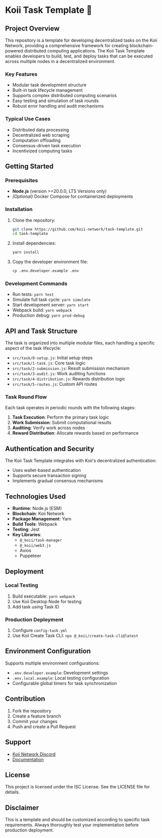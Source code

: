 # Koii Task Template 🚀

## Project Overview

This repository is a template for developing decentralized tasks on the Koii Network, providing a comprehensive framework for creating blockchain-powered distributed computing applications. The Koii Task Template enables developers to build, test, and deploy tasks that can be executed across multiple nodes in a decentralized environment.

### Key Features

- Modular task development structure
- Built-in task lifecycle management
- Supports complex distributed computing scenarios
- Easy testing and simulation of task rounds
- Robust error handling and audit mechanisms

### Typical Use Cases

- Distributed data processing
- Decentralized web scraping
- Computation offloading
- Consensus-driven task execution
- Incentivized computing tasks

## Getting Started

### Prerequisites

- **Node.js** (version >=20.0.0, LTS Versions only)
- _(Optional)_ Docker Compose for containerized deployments

### Installation

1. Clone the repository:
   ```bash
   git clone https://github.com/koii-network/task-template.git
   cd task-template
   ```

2. Install dependencies:
   ```bash
   yarn install
   ```

3. Copy the developer environment file:
   ```bash
   cp .env.developer.example .env
   ```

### Development Commands

- Run tests: `yarn test`
- Simulate full task cycle: `yarn simulate`
- Start development server: `yarn start`
- Webpack build: `yarn webpack`
- Production debug: `yarn prod-debug`

## API and Task Structure

The task is organized into multiple modular files, each handling a specific aspect of the task lifecycle:

- `src/task/0-setup.js`: Initial setup steps
- `src/task/1-task.js`: Core task logic
- `src/task/2-submission.js`: Result submission mechanism
- `src/task/3-audit.js`: Work auditing functions
- `src/task/4-distribution.js`: Rewards distribution logic
- `src/task/5-routes.js`: Custom API routes

### Task Round Flow

Each task operates in periodic rounds with the following stages:
1. **Task Execution**: Perform the primary task logic
2. **Work Submission**: Submit computational results
3. **Auditing**: Verify work across nodes
4. **Reward Distribution**: Allocate rewards based on performance

## Authentication and Security

The Koii Task Template integrates with Koii's decentralized authentication:
- Uses wallet-based authentication
- Supports secure transaction signing
- Implements gradual consensus mechanisms

## Technologies Used

- **Runtime**: Node.js (ESM)
- **Blockchain**: Koii Network
- **Package Management**: Yarn
- **Build Tools**: Webpack
- **Testing**: Jest
- **Key Libraries**:
  - `@_koii/task-manager`
  - `@_koii/web3.js`
  - Axios
  - Puppeteer

## Deployment

### Local Testing
1. Build executable: `yarn webpack`
2. Use Koii Desktop Node for testing
3. Add task using Task ID

### Production Deployment
1. Configure `config-task.yml`
2. Use Koii Create Task CLI: `npx @_koii/create-task-cli@latest`

## Environment Configuration

Supports multiple environment configurations:
- `.env.developer.example`: Development settings
- `.env.local.example`: Local testing configuration
- Configurable global timers for task synchronization

## Contribution

1. Fork the repository
2. Create a feature branch
3. Commit your changes
4. Push and create a Pull Request

## Support

- [Koii Network Discord](https://discord.gg/koii-network)
- [Documentation](https://docs.koii.network)

## License

This project is licensed under the ISC License. See the LICENSE file for details.

## Disclaimer

This is a template and should be customized according to specific task requirements. Always thoroughly test your implementation before production deployment.